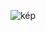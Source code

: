 ![kép](https://github.com/MarkSzcs/py_list_comprehension_task/assets/116352957/d392ae95-f217-4474-ae96-11caa8fd1af9)

